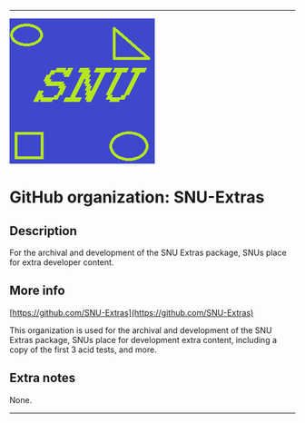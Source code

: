 
***

![SNU_blue_and_gold_legacy_icon.png failed to load. The file may be missing or corrupt. Check the file path for errors first.](/AdditionalInfo/2/SNU-Extras/SNU_blue_and_gold_legacy_icon.png)

# GitHub organization: SNU-Extras

## Description

For the archival and development of the SNU Extras package, SNUs place for extra developer content.

## More info

[https://github.com/SNU-Extras](https://github.com/SNU-Extras)

This organization is used for the archival and development of the SNU Extras package, SNUs place for development extra content, including a copy of the first 3 acid tests, and more.

## Extra notes

None.

***
